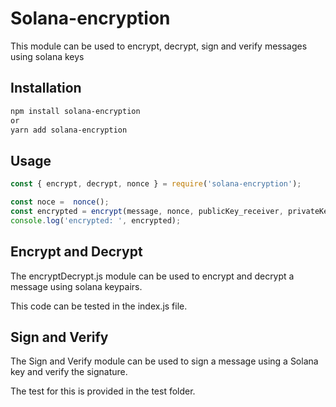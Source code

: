 # Solana-encryption

This module can be used to encrypt, decrypt, sign and verify messages using solana keys

## Installation

```bash
npm install solana-encryption
or
yarn add solana-encryption
```

## Usage

```js
const { encrypt, decrypt, nonce } = require('solana-encryption');

const noce =  nonce();
const encrypted = encrypt(message, nonce, publicKey_receiver, privateKey_sender);
console.log('encrypted: ', encrypted);
```

## Encrypt and Decrypt

The encryptDecrypt.js module can be used to encrypt and decrypt a message using solana keypairs.

This code can be tested in the index.js file.

## Sign and Verify

The Sign and Verify module can be used to sign a message using a Solana key and verify the signature.

The test for this is provided in the test folder.
